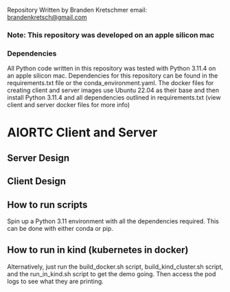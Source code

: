 Repository Written by Branden Kretschmer
email: brandenkretsch@gmail.com
### Note: This repository was developed on an apple silicon mac

### Dependencies
All Python code written in this repository was tested with Python 3.11.4 on an apple silicon mac. Dependencies for this repository can be found in  the requirements.txt file or the conda_environment.yaml. The docker files for creating client and server images use Ubuntu 22.04 as their base  and then install Python 3.11.4 and all dependencies outlined in requirements.txt (view client and server docker files for more info)

# AIORTC Client and Server

## Server Design

## Client Design

## How to run scripts
Spin up a Python 3.11 environment with all the dependencies required. This can be done with either conda or pip. 

## How to run in kind (kubernetes in docker)
Alternatively, just run the build_docker.sh script, build_kind_cluster.sh script, and the run_in_kind.sh script to get the demo going.  Then access the pod logs to see what they are printing.
